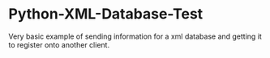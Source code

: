 # Python-XML-Database-Test

Very basic example of sending information for a xml database and getting it to register onto another client.
